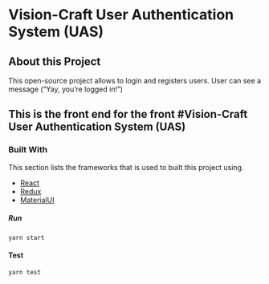 # Vision-Craft User Authentication System (UAS)

## About this Project
This open-source project allows to login and registers users. User can see a message (“Yay, you’re logged in!”)

## This is the front end for the front #Vision-Craft User Authentication System (UAS)


### Built With
This section lists the frameworks that is used to built this project using.
* [React](https://expressjs.com/)
* [Redux](https://typeorm.io/#/)
* [MaterialUI](https://www.typescriptlang.org/docs/home.html)


##### Run
	yarn start

#### Test
	yarn test
